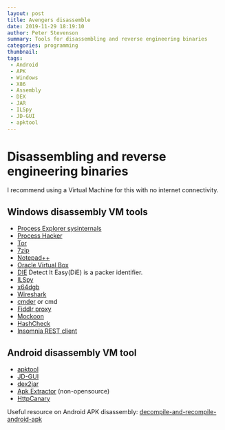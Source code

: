 ```yaml
---
layout: post
title: Avengers disassemble
date: 2019-11-29 18:19:10
author: Peter Stevenson
summary: Tools for disassembling and reverse engineering binaries
categories: programming
thumbnail:
tags:
 - Android
 - APK
 - Windows
 - X86
 - Assembly
 - DEX
 - JAR
 - ILSpy
 - JD-GUI
 - apktool
---
```


# Disassembling and reverse engineering binaries

I recommend using a Virtual Machine for this with no internet connectivity.

## Windows disassembly VM tools

* [Process Explorer sysinternals](https://docs.microsoft.com/en-us/sysinternals/downloads/process-explorer)
* [Process Hacker](https://github.com/processhacker/processhacker)
* [Tor](https://www.torproject.org/)
* [7zip](https://www.7-zip.org/)
* [Notepad++](https://notepad-plus-plus.org/downloads/)
* [Oracle Virtual Box](https://www.virtualbox.org/)
* [DIE](https://github.com/horsicq/Detect-It-Easy) Detect It Easy(DiE) is a packer identifier.
* [ILSpy](https://github.com/icsharpcode/ILSpy)
* [x64dgb](https://x64dbg.com)
* [Wireshark](https://www.wireshark.org/)
* [cmder](https://cmder.net/) or cmd
* [Fiddlr proxy](https://www.telerik.com/fiddler)
* [Mockoon](https://github.com/mockoon/mockoon)
* [HashCheck](https://github.com/gurnec/HashCheck)
* [Insomnia REST client](https://insomnia.rest/)

## Android disassembly VM tool

* [apktool](https://github.com/iBotPeaches/Apktool)
* [JD-GUI](https://java-decompiler.github.io/)
* [dex2jar](https://github.com/pxb1988/dex2jar)
* [Apk Extractor](https://play.google.com/store/apps/details?id=com.ext.ui&hl=en) (non-opensource)
* [HttpCanary](https://github.com/MegatronKing/HttpCanary)

Useful resource on Android APK disassembly: [decompile-and-recompile-android-apk](https://blog.bramp.net/post/2015/08/01/decompile-and-recompile-android-apk/)
